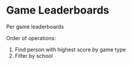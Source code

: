 # Game Leaderboards

Per game leaderboards


Order of operations:

1) Find person with highest score by game type
2) Filter by school
